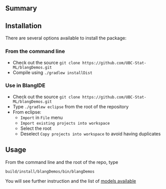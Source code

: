 Summary
-------

<!-- [![Build Status](https://travis-ci.org/alexandrebouchard/blangDemos.png?branch=master)](https://travis-ci.org/alexandrebouchard/blangDemos) -->




Installation
------------


There are several options available to install the package:

### From the command line

- Check out the source ``git clone https://github.com/UBC-Stat-ML/blangDemos.git``
- Compile using ``./gradlew installDist``

### Use in BlangIDE

- Check out the source ``git clone https://github.com/UBC-Stat-ML/blangDemos.git``
- Type ``./gradlew eclipse`` from the root of the repository
- From eclipse:
  - ``Import`` in ``File`` menu
  - ``Import existing projects into workspace``
  - Select the root
  - Deselect ``Copy projects into workspace`` to avoid having duplicates

Usage
-----

From the command line and the root of the repo, type

```
build/install/blangDemos/bin/blangDemos
```

You will see further instruction and the list of [models available](https://github.com/UBC-Stat-ML/blangDemos/blob/master/src/main/resources/demos/models.csv)

